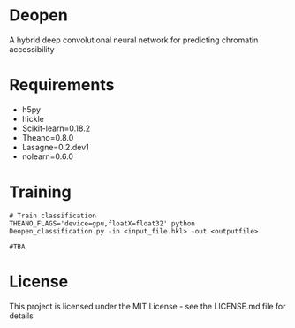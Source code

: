 # Deopen
A hybrid deep convolutional neural network for predicting chromatin accessibility

# Requirements
- h5py
- hickle
- Scikit-learn=0.18.2
- Theano=0.8.0
- Lasagne=0.2.dev1
- nolearn=0.6.0

# Training

 
```
# Train classification
THEANO_FLAGS='device=gpu,floatX=float32' python Deopen_classification.py -in <input_file.hkl> -out <outputfile>

#TBA
```


# License
This project is licensed under the MIT License - see the LICENSE.md file for details

